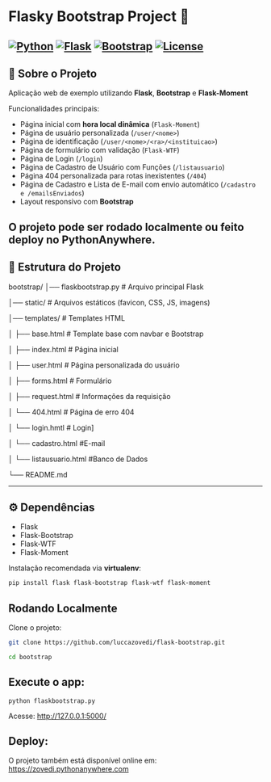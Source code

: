 # Flasky Bootstrap Project 🚀

[![Python](https://img.shields.io/badge/python-3.10-blue)](https://www.python.org/)
[![Flask](https://img.shields.io/badge/flask-2.3.2-orange)](https://flask.palletsprojects.com/)
[![Bootstrap](https://img.shields.io/badge/bootstrap-5.3-purple)](https://getbootstrap.com/)
[![License](https://img.shields.io/badge/license-MIT-green)](LICENSE)
---

## 🔹 Sobre o Projeto

Aplicação web de exemplo utilizando **Flask**, **Bootstrap** e **Flask-Moment**

Funcionalidades principais:
- Página inicial com **hora local dinâmica** (`Flask-Moment`)
- Página de usuário personalizada (`/user/<nome>`)
- Página de identificação (`/user/<nome>/<ra>/<instituicao>`)
- Página de formulário com validação (`Flask-WTF`)
- Página de Login (`/login`)
- Página de Cadastro de Usuário com Funções (`/listausuario`)
- Página 404 personalizada para rotas inexistentes (`/404`)
- Página de Cadastro e Lista de E-mail com envio automático (`/cadastro e /emailsEnviados`)
- Layout responsivo com **Bootstrap**

O projeto pode ser rodado **localmente** ou feito deploy no **PythonAnywhere**.
---

## 📂 Estrutura do Projeto
bootstrap/
│── flaskbootstrap.py # Arquivo principal Flask

│── static/ # Arquivos estáticos (favicon, CSS, JS, imagens)

│── templates/ # Templates HTML

│ ├── base.html # Template base com navbar e Bootstrap

│ ├── index.html # Página inicial

│ ├── user.html # Página personalizada do usuário

│ ├── forms.html # Formulário

│ ├── request.html # Informações da requisição

│ └── 404.html # Página de erro 404

│ └── login.hmtl # Login]

│ └── cadastro.html #E-mail

│ └── listausuario.html #Banco de Dados

└── README.md

---

## ⚙️ Dependências

- Flask
- Flask-Bootstrap
- Flask-WTF
- Flask-Moment

Instalação recomendada via **virtualenv**:

```bash
pip install flask flask-bootstrap flask-wtf flask-moment
```

## Rodando Localmente

Clone o projeto:

```bash
git clone https://github.com/luccazovedi/flask-bootstrap.git
```
```bash
cd bootstrap
```

## Execute o app:

```
python flaskbootstrap.py
```

Acesse: http://127.0.0.1:5000/

## Deploy:

O projeto também está disponível online em:
https://zovedi.pythonanywhere.com
